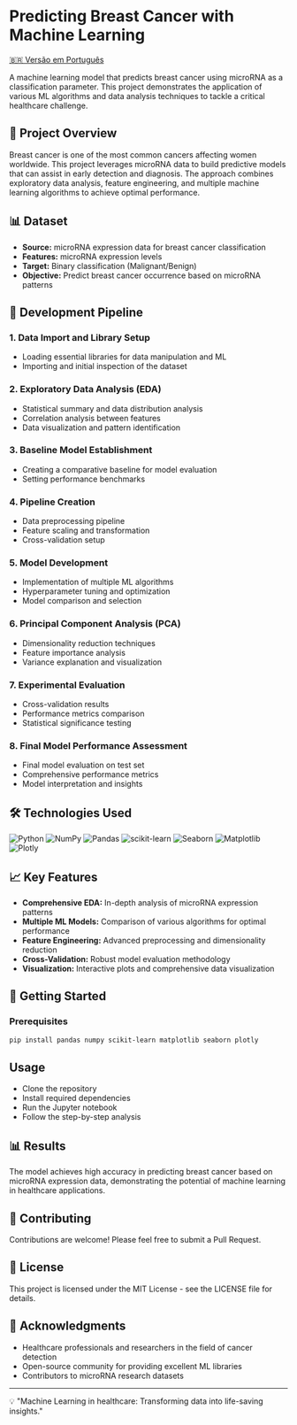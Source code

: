 # Predicting Breast Cancer with Machine Learning

[🇧🇷 Versão em Português](README-pt.md)

A machine learning model that predicts breast cancer using microRNA as a classification parameter. This project demonstrates the application of various ML algorithms and data analysis techniques to tackle a critical healthcare challenge.

## 🎯 Project Overview

Breast cancer is one of the most common cancers affecting women worldwide. This project leverages microRNA data to build predictive models that can assist in early detection and diagnosis. The approach combines exploratory data analysis, feature engineering, and multiple machine learning algorithms to achieve optimal performance.

## 📊 Dataset

- **Source:** microRNA expression data for breast cancer classification
- **Features:** microRNA expression levels
- **Target:** Binary classification (Malignant/Benign)
- **Objective:** Predict breast cancer occurrence based on microRNA patterns

## 🔬 Development Pipeline

### 1. **Data Import and Library Setup**
- Loading essential libraries for data manipulation and ML
- Importing and initial inspection of the dataset

### 2. **Exploratory Data Analysis (EDA)**
- Statistical summary and data distribution analysis
- Correlation analysis between features
- Data visualization and pattern identification

### 3. **Baseline Model Establishment**
- Creating a comparative baseline for model evaluation
- Setting performance benchmarks

### 4. **Pipeline Creation**
- Data preprocessing pipeline
- Feature scaling and transformation
- Cross-validation setup

### 5. **Model Development**
- Implementation of multiple ML algorithms
- Hyperparameter tuning and optimization
- Model comparison and selection

### 6. **Principal Component Analysis (PCA)**
- Dimensionality reduction techniques
- Feature importance analysis
- Variance explanation and visualization

### 7. **Experimental Evaluation**
- Cross-validation results
- Performance metrics comparison
- Statistical significance testing

### 8. **Final Model Performance Assessment**
- Final model evaluation on test set
- Comprehensive performance metrics
- Model interpretation and insights

## 🛠️ Technologies Used

![Python](https://img.shields.io/badge/python-3670A0?style=for-the-badge&logo=python&logoColor=ffdd54) ![NumPy](https://img.shields.io/badge/numpy-%23013243.svg?style=for-the-badge&logo=numpy&logoColor=white) ![Pandas](https://img.shields.io/badge/pandas-%23150458.svg?style=for-the-badge&logo=pandas&logoColor=white) ![scikit-learn](https://img.shields.io/badge/scikit--learn-%23F7931E.svg?style=for-the-badge&logo=scikit-learn&logoColor=white) ![Seaborn](https://img.shields.io/badge/Seaborn-%235C7DA2.svg?style=for-the-badge&logo=seaborn&logoColor=white) ![Matplotlib](https://img.shields.io/badge/Matplotlib-%23ffffff.svg?style=for-the-badge&logo=Matplotlib&logoColor=black) ![Plotly](https://img.shields.io/badge/Plotly-%23ffffff.svg?style=for-the-badge&logo=plotly&logoColor=black)

## 📈 Key Features

- **Comprehensive EDA:** In-depth analysis of microRNA expression patterns
- **Multiple ML Models:** Comparison of various algorithms for optimal performance
- **Feature Engineering:** Advanced preprocessing and dimensionality reduction
- **Cross-Validation:** Robust model evaluation methodology
- **Visualization:** Interactive plots and comprehensive data visualization

## 🚀 Getting Started

### Prerequisites
```bash
pip install pandas numpy scikit-learn matplotlib seaborn plotly
```

## Usage
- Clone the repository
- Install required dependencies
- Run the Jupyter notebook
- Follow the step-by-step analysis

## 📊 Results
The model achieves high accuracy in predicting breast cancer based on microRNA expression data, demonstrating the potential of machine learning in healthcare applications.

## 🤝 Contributing
Contributions are welcome! Please feel free to submit a Pull Request.

## 📄 License
This project is licensed under the MIT License - see the LICENSE file for details.

## 🙏 Acknowledgments
- Healthcare professionals and researchers in the field of cancer detection
- Open-source community for providing excellent ML libraries
- Contributors to microRNA research datasets

---
💡 "Machine Learning in healthcare: Transforming data into life-saving insights."
